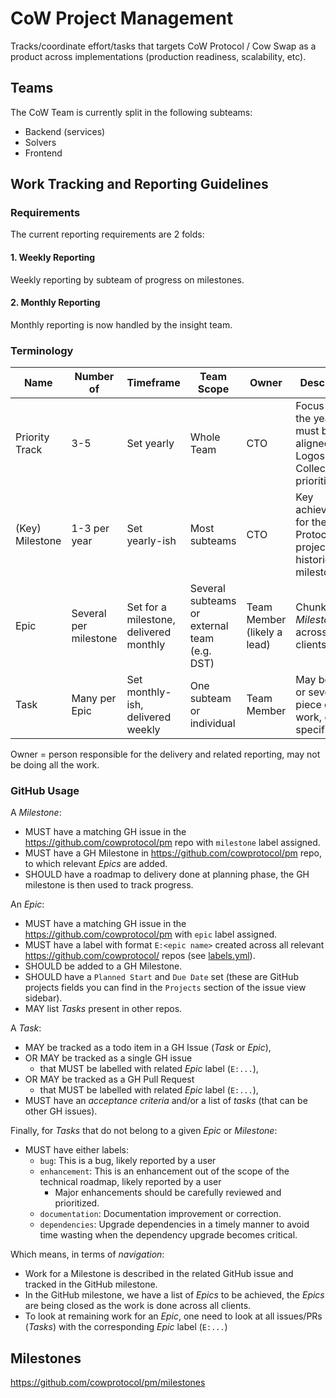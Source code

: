 # CoW Project Management

Tracks/coordinate effort/tasks that targets CoW Protocol / Cow Swap as a product across implementations (production readiness, scalability, etc).

## Teams

The CoW Team is currently split in the following subteams:

- Backend (services)
- Solvers
- Frontend

## Work Tracking and Reporting Guidelines

### Requirements

The current reporting requirements are 2 folds:

#### 1. Weekly Reporting

Weekly reporting by subteam of progress on milestones.

#### 2. Monthly Reporting

Monthly reporting is now handled by the <insert> insight team.

### Terminology

| Name            | Number of                               | Timeframe                              | Team Scope                                   | Owner                       | Description                                                                 |
|-----------------|-----------------------------------------|----------------------------------------|----------------------------------------------|-----------------------------|-----------------------------------------------------------------------------|
| Priority Track  | 3-5                                     | Set yearly                             | Whole Team                                   | CTO                   | Focus set for the year, must be aligned with Logos Collective's priorities. |
| (Key) Milestone | 1-3 per year                            | Set yearly-ish                         | Most subteams                                | CTO                   | Key achievements for the CoW Protocol project, historical milestones.               |
| Epic            | Several per milestone                   | Set for a milestone, delivered monthly | Several subteams or external team (e.g. DST) | Team Member (likely a lead) | Chunk of a _Milestone_ across all clients.                                  |
| Task            | Many per Epic                           | Set monthly-ish, delivered weekly      | One subteam or individual                    | Team Member                 | May be one or several piece of work, client specific.                       |  

Owner = person responsible for the delivery and related reporting, may not be doing all the work.

### GitHub Usage

A _Milestone_:
- MUST have a matching GH issue in the https://github.com/cowprotocol/pm repo with `milestone` label assigned.
- MUST have a GH Milestone in https://github.com/cowprotocol/pm repo, to which relevant _Epics_ are added.
- SHOULD have a roadmap to delivery done at planning phase, the GH milestone is then used to track progress.

An _Epic_:
- MUST have a matching GH issue in the https://github.com/cowprotocol/pm with `epic` label assigned.
- MUST have a label with format `E:<epic name>` created across all relevant https://github.com/cowprotocol/ repos (see [labels.yml](./.github/labels.yml)).
- SHOULD be added to a GH Milestone.
- SHOULD have a `Planned Start` and `Due Date` set (these are GitHub projects fields you can find in the `Projects` section of the issue view sidebar).
- MAY list _Tasks_ present in other repos.

A _Task_:
- MAY be tracked as a todo item in a GH Issue (_Task_ or _Epic_),
- OR MAY be tracked as a single GH issue
  - that MUST be labelled with related _Epic_ label (`E:...`),
- OR MAY be tracked as a GH Pull Request
    - that MUST be labelled with related _Epic_ label (`E:...`),
- MUST have an _acceptance criteria_ and/or a list of _tasks_ (that can be other GH issues).

Finally, for _Tasks_ that do not belong to a given _Epic_ or _Milestone_:
- MUST have either labels:
  - `bug`: This is a bug, likely reported by a user
  - `enhancement`: This is an enhancement out of the scope of the technical roadmap, likely reported by a user
    - Major enhancements should be carefully reviewed and prioritized.
  - `documentation`: Documentation improvement or correction.
  - `dependencies`: Upgrade dependencies in a timely manner to avoid time wasting when the dependency upgrade becomes critical.


Which means, in terms of _navigation_:

- Work for a Milestone is described in the related GitHub issue and tracked in the GitHub milestone.
- In the GitHub milestone, we have a list of _Epics_ to be achieved, the _Epics_ are being closed as the work is done across all clients.
- To look at remaining work for an _Epic_, one need to look at all issues/PRs (_Tasks_) with the corresponding _Epic_ label (`E:...`)

## Milestones

https://github.com/cowprotocol/pm/milestones

